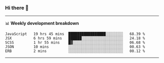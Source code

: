 ### Hi there 👋

-------

📊 **Weekly development breakdown**
<!--START_SECTION:waka-->
```text
JavaScript   19 hrs 45 mins  █████████████████░░░░░░░░   68.39 % 
JSX          6 hrs 59 mins   ██████░░░░░░░░░░░░░░░░░░░   24.18 % 
SCSS         1 hr 55 mins    █▓░░░░░░░░░░░░░░░░░░░░░░░   06.68 % 
JSON         10 mins         ░░░░░░░░░░░░░░░░░░░░░░░░░   00.63 % 
ERB          2 mins          ░░░░░░░░░░░░░░░░░░░░░░░░░   00.12 % 
```
<!--END_SECTION:waka-->
-------

<!--
**ashish-r/ashish-r** is a ✨ _special_ ✨ repository because its `README.md` (this file) appears on your GitHub profile.

Here are some ideas to get you started:

- 🔭 I’m currently working on ...
- 🌱 I’m currently learning ...
- 👯 I’m looking to collaborate on ...
- 🤔 I’m looking for help with ...
- 💬 Ask me about ...
- 📫 How to reach me: ...
- 😄 Pronouns: ...
- ⚡ Fun fact: ...
-->
